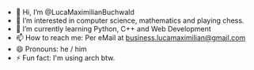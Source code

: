 - 👋 Hi, I’m @LucaMaximilianBuchwald
- 👀 I’m interested in computer science, mathematics and playing chess.
- 🌱 I’m currently learning Python, C++ and Web Development
- 📫 How to reach me: Per eMail at business.lucamaximilian@gmail.com
- 😄 Pronouns: he / him
- ⚡ Fun fact: I'm using arch btw.

<!---
LucaMaximilianBuchwald/LucaMaximilianBuchwald is a ✨ special ✨ repository because its `README.md` (this file) appears on your GitHub profile.
You can click the Preview link to take a look at your changes.
--->
